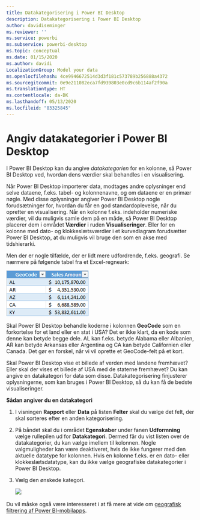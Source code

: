 ```yaml
---
title: Datakategorisering i Power BI Desktop
description: Datakategorisering i Power BI Desktop
author: davidiseminger
ms.reviewer: ''
ms.service: powerbi
ms.subservice: powerbi-desktop
ms.topic: conceptual
ms.date: 01/15/2020
ms.author: davidi
LocalizationGroup: Model your data
ms.openlocfilehash: 4ce9946672514d3d3f181c573789b256888a4372
ms.sourcegitcommit: 0e9e211082eca7fd939803e0cd9c6b114af2f90a
ms.translationtype: HT
ms.contentlocale: da-DK
ms.lasthandoff: 05/13/2020
ms.locfileid: "83325845"
---
```

# <a name="specify-data-categories-in-power-bi-desktop"></a>Angiv datakategorier i Power BI Desktop
I Power BI Desktop kan du angive *datakategorien* for en kolonne, så Power BI Desktop ved, hvordan dens værdier skal behandles i en visualisering.

Når Power BI Desktop importerer data, modtages andre oplysninger end selve dataene, f.eks. tabel- og kolonnenavne, og om dataene er en primær nøgle. Med disse oplysninger angiver Power BI Desktop nogle forudsætninger for, hvordan du får en god standardoplevelse, når du opretter en visualisering.
Når en kolonne f.eks. indeholder numeriske værdier, vil du muligvis samle dem på en måde, så Power BI Desktop placerer dem i området **Værdier** i ruden **Visualiseringer**. Eller for en kolonne med dato- og klokkeslætsværdier i et kurvediagram forudsætter Power BI Desktop, at du muligvis vil bruge den som en akse med tidshierarki.

Men der er nogle tilfælde, der er lidt mere udfordrende, f.eks. geografi. Se nærmere på følgende tabel fra et Excel-regneark:

![](media/desktop-data-categorization/datacategorizationtable.png)

Skal Power BI Desktop behandle koderne i kolonnen **GeoCode** som en forkortelse for et land eller en stat i USA?  Det er ikke klart, da en kode som denne kan betyde begge dele. AL kan f.eks. betyde Alabama eller Albanien, AR kan betyde Arkansas eller Argentina og CA kan betyde Californien eller Canada. Det gør en forskel, når vi vil oprette et GeoCode-felt på et kort. 

Skal Power BI Desktop vise et billede af verden med landene fremhævet? Eller skal der vises et billede af USA med de staterne fremhævet?  Du kan angive en datakategori for data som disse. Datakategorisering finjusterer oplysningerne, som kan bruges i Power BI Desktop, så du kan få de bedste visualiseringer.  

**Sådan angiver du en datakategori**

1. I visningen **Rapport** eller **Data** på listen **Felter** skal du vælge det felt, der skal sorteres efter en anden kategorisering.
2. På båndet skal du i området **Egenskaber** under fanen **Udformning** vælge rullepilen ud for **Datakategori**.  Dermed får du vist listen over de datakategorier, du kan vælge imellem til kolonnen. Nogle valgmuligheder kan være deaktiveret, hvis de ikke fungerer med den aktuelle datatype for kolonnen.  Hvis en kolonne f.eks. er en dato- eller klokkeslætsdatatype, kan du ikke vælge geografiske datakategorier i Power BI Desktop. 
3. Vælg den ønskede kategori.

   ![](media/desktop-data-categorization/desktop-data-categorization.png)

Du vil måske også være interesseret i at få mere at vide om [geografisk filtrering af Power BI-mobilapps](desktop-mobile-geofiltering.md).

